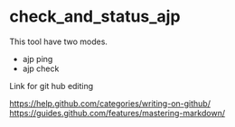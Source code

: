 # check_and_status_ajp

This tool have two modes.

* ajp ping
* ajp check

Link for git hub editing

https://help.github.com/categories/writing-on-github/
https://guides.github.com/features/mastering-markdown/

